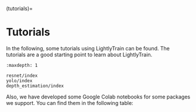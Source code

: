 (tutorials)=

# Tutorials

In the following, some tutorials using LightlyTrain can be found. The tutorials are a good starting point to learn about LightlyTrain.

```{toctree}
:maxdepth: 1

resnet/index
yolo/index
depth_estimation/index
```

Also, we have developed some Google Colab notebooks for some packages we support. You can find them in the following table:
